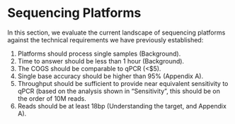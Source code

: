 # Sequencing Platforms
In this section, we evaluate the current landscape of sequencing platforms against the technical requirements we have previously established:

1. Platforms should process single samples (Background).
2. Time to answer should be less than 1 hour (Background).
3. The COGS should be comparable to qPCR (<$5).
4. Single base accuracy should be higher than 95% (Appendix A).
5. Throughput should be sufficient to provide near equivalent sensitivity to qPCR (based on the analysis shown in “Sensitivity”, this should be on the order of 10M reads.
6. Reads should be at least 18bp (Understanding the target, and Appendix A).
